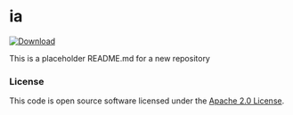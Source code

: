 
# ia

 [ ![Download](https://api.bintray.com/packages/hmrc/releases/ia/images/download.svg) ](https://bintray.com/hmrc/releases/ia/_latestVersion)

This is a placeholder README.md for a new repository

### License

This code is open source software licensed under the [Apache 2.0 License]("http://www.apache.org/licenses/LICENSE-2.0.html").

